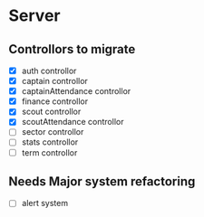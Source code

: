 # Server

## Controllors to migrate

- [x] auth controllor
- [x] captain controllor
- [x] captainAttendance controllor
- [x] finance controllor
- [x] scout controllor
- [x] scoutAttendance controllor
- [ ] sector controllor
- [ ] stats controllor
- [ ] term controllor

## Needs Major system refactoring

- [ ] alert system
